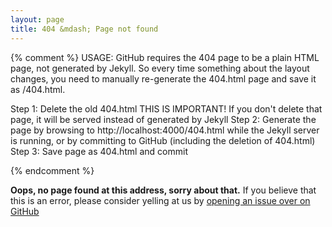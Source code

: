 ```yaml
---
layout: page
title: 404 &mdash; Page not found
---
```

{% comment %}
USAGE: 
GitHub requires the 404 page to be a plain HTML page, not generated by Jekyll.
So every time something about the layout changes, you need to manually re-generate the 404.html page
and save it as /404.html.

Step 1:   Delete the old 404.html
                   THIS IS IMPORTANT!
              If you don't delete that page, it will be served instead of generated by Jekyll
Step 2:   Generate the page by browsing to 
                  http://localhost:4000/404.html
              while the Jekyll server is running, or by committing to GitHub (including the deletion of 404.html)
Step 3:   Save page as 404.html and commit

{% endcomment %}

<strong>Oops, no page found at this address, sorry about that.</strong>
If you believe that this is an error, please consider yelling at us by [opening an issue over on GitHub][new-issue]

[new-issue]: https://github.com/SealedSun/prx/issues/new